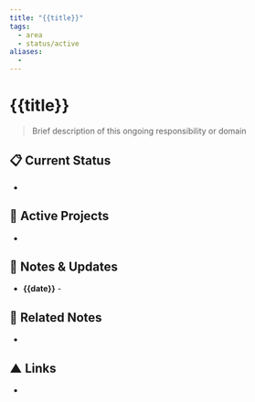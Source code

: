 ```yaml
---
title: "{{title}}"
tags:
  - area
  - status/active
aliases:
  - 
---
```


# {{title}}

> Brief description of this ongoing responsibility or domain

## 📋 Current Status
- 

## 🚀 Active Projects
- 

## 📝 Notes & Updates
* **{{date}}** - 

## 🔗 Related Notes
- 

## ▲ Links
- 
